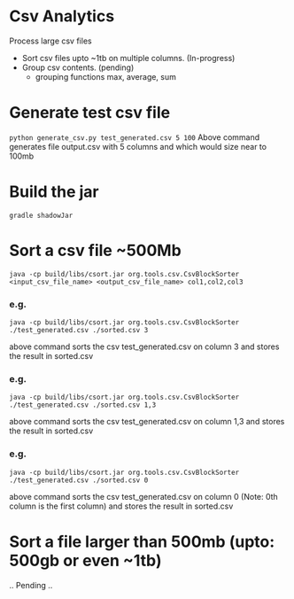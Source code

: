# Csv Analytics
Process large csv files
- Sort csv files upto ~1tb on multiple columns. (In-progress)
- Group csv contents. (pending)
  - grouping functions max, average, sum

# Generate test csv file
`python generate_csv.py test_generated.csv 5 100`
Above command generates file output.csv with 5 columns and which would size near to 100mb

# Build the jar
`gradle shadowJar`

# Sort a csv file ~500Mb
`java -cp build/libs/csort.jar org.tools.csv.CsvBlockSorter <input_csv_file_name> <output_csv_file_name> col1,col2,col3`

### e.g.
`java -cp build/libs/csort.jar org.tools.csv.CsvBlockSorter ./test_generated.csv ./sorted.csv 3`

above command sorts the csv test_generated.csv on column 3 and stores the result in sorted.csv

### e.g.
`java -cp build/libs/csort.jar org.tools.csv.CsvBlockSorter ./test_generated.csv ./sorted.csv 1,3`

above command sorts the csv test_generated.csv on column 1,3 and stores the result in sorted.csv

### e.g.
`java -cp build/libs/csort.jar org.tools.csv.CsvBlockSorter ./test_generated.csv ./sorted.csv 0`

above command sorts the csv test_generated.csv on column 0 (Note: 0th column is the first column) and stores the result in sorted.csv

# Sort a file larger than 500mb (upto: 500gb or even ~1tb)
.. Pending ..
